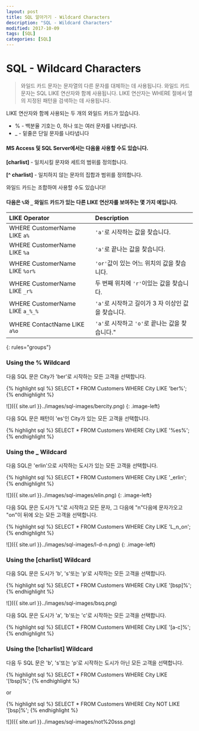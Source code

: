 ```yaml
---
layout: post
title: SQL 알아가기 - Wildcard Characters
description: "SQL - Wildcard Characters"
modified: 2017-10-09
tags: [SQL]
categories: [SQL]
---
```


# SQL - Wildcard Characters

> 와일드 카드 문자는 문자열의 다른 문자를 대체하는 데 사용됩니다. 
> 와일드 카드 문자는 SQL LIKE 연산자와 함께 사용됩니다. 
> LIKE 연산자는 WHERE 절에서 열의 지정된 패턴을 검색하는 데 사용됩니다. 
>

LIKE 연산자와 함께 사용되는 두 개의 와일드 카드가 있습니다. 

 - % - 백분율 기호는 0, 하나 또는 여러 문자를 나타냅니다. 
 - _ - 밑줄은 단일 문자를 나타냅니다


#### MS Access 및 SQL Server에서는 다음을 사용할 수도 있습니다. 

**[charlist]** - 일치시킬 문자와 세트의 범위를 정의합니다.

**[^ charlist]** - 일치하지 않는 문자의 집합과 범위를 정의합니다.

와일드 카드는 조합하여 사용할 수도 있습니다! 

#### 다음은 `%`와 `_` 와일드 카드가 있는 다른 LIKE 연산자를 보여주는 몇 가지 예입니다.

| LIKE Operator	| Description |
|:--------------|:-------------|
|WHERE CustomerName LIKE `a%`	|`'a'`로 시작하는 값을 찾습니다.|
|WHERE CustomerName LIKE `%a`	|`'a'`로 끝나는 값을 찾습니다.|
|WHERE CustomerName LIKE `%or%`| `'or'`값이 있는 어느 위치의 값을 찾습니다.|
|WHERE CustomerName LIKE `_r%`	|두 번째 위치에 `'r'`이있는 값을 찾습니다.|
|WHERE CustomerName LIKE `a_%_%` |`'a'`로 시작하고 길이가 3 자 이상인 값을 찾습니다.|
|WHERE ContactName LIKE `a%o`	|`'a'`로 시작하고 `'o'`로 끝나는 값을 찾습니다."|
{: rules="groups"}

### Using the % Wildcard

다음 SQL 문은 City가 'ber'로 시작하는 모든 고객을 선택합니다.

{% highlight sql %}
SELECT * FROM Customers
WHERE City LIKE 'ber%';
{% endhighlight %}

![]({{ site.url }}../images/sql-images/bercity.png)
{: .image-left}

다음 SQL 문은 패턴이 'es'인 City가 있는 모든 고객을 선택합니다.

{% highlight sql %}
SELECT * FROM Customers
WHERE City LIKE '%es%';
{% endhighlight %}

### Using the _ Wildcard

다음 SQL은 'erlin'으로 시작하는 도시가 있는 모든 고객을 선택합니다.

{% highlight sql %}
SELECT * FROM Customers
WHERE City LIKE '_erlin';
{% endhighlight %}

![]({{ site.url }}../images/sql-images/elin.png)
{: .image-left}

다음 SQL 문은 도시가 "L"로 시작하고 모든 문자, 그 다음에 "n"다음에 문자가오고 "on"이 뒤에 오는 모든 고객을 선택합니다.

{% highlight sql %}
SELECT * FROM Customers
WHERE City LIKE 'L_n_on';
{% endhighlight %}

![]({{ site.url }}../images/sql-images/l-d-n.png)
{: .image-left}

### Using the [charlist] Wildcard


다음 SQL 문은 도시가 'b', 's'또는 'p'로 시작하는 모든 고객을 선택합니다.

{% highlight sql %}
SELECT * FROM Customers
WHERE City LIKE '[bsp]%';
{% endhighlight %}

![]({{ site.url }}../images/sql-images/bsq.png)

다음 SQL 문은 도시가 'a', 'b'또는 'c'로 시작하는 모든 고객을 선택합니다.

{% highlight sql %}
SELECT * FROM Customers
WHERE City LIKE '[a-c]%';
{% endhighlight %}

### Using the [!charlist] Wildcard

다음 두 SQL 문은 'b', 's'또는 'p'로 시작하는 도시가 아닌 모든 고객을 선택합니다.

{% highlight sql %}
SELECT * FROM Customers
WHERE City LIKE '[!bsp]%';
{% endhighlight %}

or

{% highlight sql %}
SELECT * FROM Customers
WHERE City NOT LIKE '[bsp]%';
{% endhighlight %}

![]({{ site.url }}../images/sql-images/not%20sss.png)
